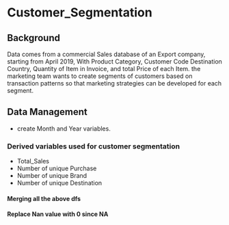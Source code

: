 # Customer_Segmentation
## Background
Data comes from a commercial Sales database of an Export company, starting from April 2019, With Product Category, Customer Code
Destination Country, Quantity of Item in Invoice, and total Price of each Item. the marketing team wants to
create segments of customers based on transaction patterns so that marketing strategies can be developed for 
each segment.
## Data Management
- create Month and Year variables.
### Derived variables used for customer segmentation 
- Total_Sales 
- Number of unique Purchase 
- Number of unique Brand
- Number of unique Destination
#### Merging all the above dfs
#### Replace Nan value with 0 since NA 
